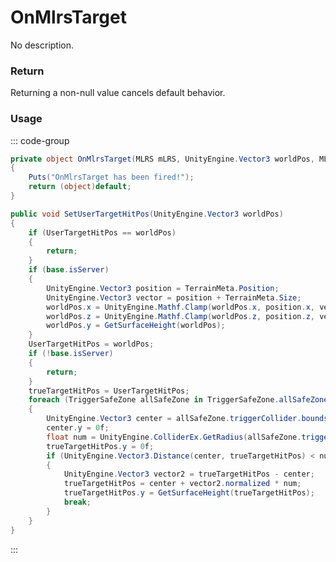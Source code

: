 # OnMlrsTarget
<Badge type="info" text="Vehicle"/><Badge type="danger" text="Carbon Compatible"/><Badge type="warning" text="Oxide Compatible"/>
No description.
### Return
Returning a non-null value cancels default behavior.

### Usage
::: code-group
```csharp [Example]
private object OnMlrsTarget(MLRS mLRS, UnityEngine.Vector3 worldPos, MLRS self1)
{
	Puts("OnMlrsTarget has been fired!");
	return (object)default;
}
```
```csharp [Source — Assembly-CSharp @ MLRS]
public void SetUserTargetHitPos(UnityEngine.Vector3 worldPos)
{
	if (UserTargetHitPos == worldPos)
	{
		return;
	}
	if (base.isServer)
	{
		UnityEngine.Vector3 position = TerrainMeta.Position;
		UnityEngine.Vector3 vector = position + TerrainMeta.Size;
		worldPos.x = UnityEngine.Mathf.Clamp(worldPos.x, position.x, vector.x);
		worldPos.z = UnityEngine.Mathf.Clamp(worldPos.z, position.z, vector.z);
		worldPos.y = GetSurfaceHeight(worldPos);
	}
	UserTargetHitPos = worldPos;
	if (!base.isServer)
	{
		return;
	}
	trueTargetHitPos = UserTargetHitPos;
	foreach (TriggerSafeZone allSafeZone in TriggerSafeZone.allSafeZones)
	{
		UnityEngine.Vector3 center = allSafeZone.triggerCollider.bounds.center;
		center.y = 0f;
		float num = UnityEngine.ColliderEx.GetRadius(allSafeZone.triggerCollider, allSafeZone.transform.localScale) + targetAreaRadius;
		trueTargetHitPos.y = 0f;
		if (UnityEngine.Vector3.Distance(center, trueTargetHitPos) < num)
		{
			UnityEngine.Vector3 vector2 = trueTargetHitPos - center;
			trueTargetHitPos = center + vector2.normalized * num;
			trueTargetHitPos.y = GetSurfaceHeight(trueTargetHitPos);
			break;
		}
	}
}

```
:::
